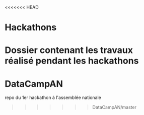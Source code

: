 <<<<<<< HEAD
# Hackathons
Dossier contenant les travaux réalisé pendant les hackathons
=======
# DataCampAN
repo du 1er hackathon à l'assemblée nationale 
>>>>>>> DataCampAN/master

